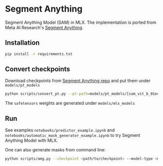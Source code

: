 # Segment Anything

Segment Anything Model (SAM) in MLX. The implementation is ported from Meta AI Research's [Segment Anything](https://github.com/facebookresearch/segment-anything/tree/main).

## Installation
```bash
pip install -r requirements.txt
```

## Convert checkpoints

Download checkpoints from [Segment Anything repo](https://github.com/facebookresearch/segment-anything/tree/main?tab=readme-ov-file#model-checkpoints) and put them under `models/pt_models`

```bash
python scripts/convert_pt.py --pt-path=models/pt_models/[sam_vit_b_01ec64.pth | sam_vit_h_4b8939.pth | sam_vit_l_0b3195.pth]
```
The `safetensors` weights are generated under `models/mlx_models`

## Run

See examples `notebooks/predictor_example.ipynb` and `notebooks/automatic_mask_generator_example.ipynb` to try Segment Anything Model with MLX.

One can also generate masks from command line:
```bash
python scripts/amg.py --checkpoint <path/to/checkpoint> --model-type <model_type> --input <image_or_folder> --output <path/to/output>
```
